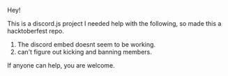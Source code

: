 Hey!

This is a discord.js project
I needed help with the following, so made this a hacktoberfest repo.

1. The discord embed doesnt seem to be working.
2. can't figure out kicking and banning members.

If anyone can help, you are welcome.
